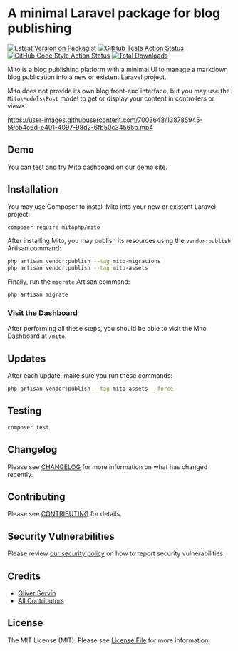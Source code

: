 # A minimal Laravel package for blog publishing

[![Latest Version on Packagist](https://img.shields.io/packagist/v/mitophp/mito.svg?style=flat-square)](https://packagist.org/packages/mitophp/mito)
[![GitHub Tests Action Status](https://img.shields.io/github/workflow/status/mitophp/mito/run-tests?label=tests)](https://github.com/mitophp/mito/actions?query=workflow%3Arun-tests+branch%3Amain)
[![GitHub Code Style Action Status](https://img.shields.io/github/workflow/status/mitophp/mito/Check%20&%20fix%20styling?label=code%20style)](https://github.com/mitophp/mito/actions?query=workflow%3A"Check+%26+fix+styling"+branch%3Amain)
[![Total Downloads](https://img.shields.io/packagist/dt/mitophp/mito.svg?style=flat-square)](https://packagist.org/packages/mitophp/mito)

Mito is a blog publishing platform with a minimal UI to manage a markdown blog publication into a new or existent Laravel project.

Mito does not provide its own blog front-end interface, but you may use the `Mito\Models\Post` model to get or display your content in controllers or views.

https://user-images.githubusercontent.com/7003648/138785945-59cb4c6d-e401-4097-98d2-6fb50c34565b.mp4

## Demo

You can test and try Mito dashboard on [our demo site](https://demo.mitophp.com).

## Installation

You may use Composer to install Mito into your new or existent Laravel project:

```bash
composer require mitophp/mito
```

After installing Mito, you may publish its resources using the `vendor:publish` Artisan command:

```bash
php artisan vendor:publish --tag mito-migrations
php artisan vendor:publish --tag mito-assets
```

Finally, run the `migrate` Artisan command:

```bash
php artisan migrate
```

### Visit the Dashboard

After performing all these steps, you should be able to visit the Mito Dashboard at `/mito`.

## Updates

After each update, make sure you run these commands:

```bash
php artisan vendor:publish --tag mito-assets --force
```

## Testing

```bash
composer test
```

## Changelog

Please see [CHANGELOG](CHANGELOG.md) for more information on what has changed recently.

## Contributing

Please see [CONTRIBUTING](.github/CONTRIBUTING.md) for details.

## Security Vulnerabilities

Please review [our security policy](../../security/policy) on how to report security vulnerabilities.

## Credits

- [Oliver Servín](https://github.com/oliverds)
- [All Contributors](../../contributors)

## License

The MIT License (MIT). Please see [License File](LICENSE.md) for more information.
